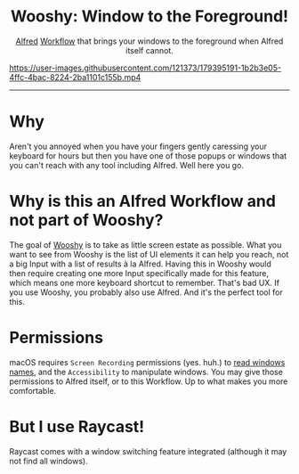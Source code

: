 <h1 align="center">Wooshy: Window to the Foreground!</h1>
<p align="center">
    <a href="https://www.alfredapp.com">Alfred</a> <a href="https://www.alfredapp.com/workflows/">Workflow</a> that brings your windows to the foreground when Alfred itself cannot. 
</p>

https://user-images.githubusercontent.com/121373/179395191-1b2b3e05-4ffc-4bac-8224-2ba1101c155b.mp4

___

# Why

Aren't you annoyed when you have your fingers gently caressing your keyboard for hours but then you have one of those popups or windows that you can't reach with any tool including Alfred.
Well here you go.

# Why is this an Alfred Workflow and not part of Wooshy?

The goal of [Wooshy](https://wooshy.app) is to take as little screen estate as possible. What you want to see from Wooshy is the list of UI elements it can help you reach, not a big Input with a list of results à la Alfred.
Having this in Wooshy would then require creating one more Input specifically made for this feature, which means one more keyboard shortcut to remember. That's bad UX.
If you use Wooshy, you probably also use Alfred. And it's the perfect tool for this.

# Permissions

macOS requires `Screen Recording` permissions (yes. huh.) to [read windows names](https://github.com/godbout/WooshyWindowToTheForeground/blob/129f1cdf213988d194135e95a9cdb55621840183/WooshyWindowToTheForeground/Core/Menus/Entrance.swift#L60), and the `Accessibility` to manipulate windows.
You may give those permissions to Alfred itself, or to this Workflow. Up to what makes you more comfortable.

# But I use Raycast!

Raycast comes with a window switching feature integrated (although it may not find all windows).
